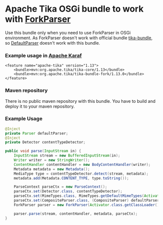 # Apache Tika OSGi bundle to work with [ForkParser](http://tika.apache.org/1.13/api/org/apache/tika/fork/ForkParser.html)
Use this bundle only when you need to use ForkParser in OSGi environment.
As ForkParser doesn't work with official bundle [tika-bundle](http://repo1.maven.org/maven2/org/apache/tika/tika-bundle/), so [DefaultParser](http://tika.apache.org/1.13/api/org/apache/tika/parser/DefaultParser.html) doesn't work with this bundle.

### Example usage in [Apache Karaf](http://karaf.apache.org/)
    <feature name="apache-tika" version="1.13">
        <bundle>mvn:org.apache.tika/tika-core/1.13</bundle>
        <bundle>mvn:org.apache.tika/tika-bundle-fork/1.13.0</bundle>
    </feature>

### Maven repository
There is no public maven repository with this bundle. You have to build and deploy it to your maven repository.

### Example Usage
``` java
@Inject
private Parser defaultParser;
@Inject
private Detector contentTypeDetector;

public void parse(InputStream in) {
    InputStream stream = new BufferedInputStream(in);
    Writer writer = new StringWriter();
    ContentHandler contentHandler = new BodyContentHandler(writer);
    Metadata metadata = new Metadata();
    MediaType type = contentTypeDetector.detect(stream, metadata);
    metadata.add(Metadata.CONTENT_TYPE, type.toString());

    ParseContext parseCtx = new ParseContext();
    parseCtx.set(Detector.class, contentTypeDetector);
    parseCtx.set(MimeTypes.class, MimeTypes.getDefaultMimeTypes(Activator.class.getClassLoader()));
    parseCtx.set(CompositeParser.class, (CompositeParser) defaultParser);
    ForkParser parser = new ForkParser(Activator.class.getClassLoader(), defaultParser);

    parser.parse(stream, contentHandler, metadata, parseCtx);
}
```
